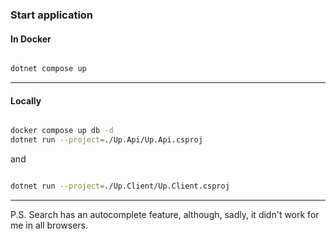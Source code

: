 ### Start application
#### In Docker
```bash

dotnet compose up
```
---
#### Locally
```bash

docker compose up db -d
dotnet run --project=./Up.Api/Up.Api.csproj
```
and
```bash

dotnet run --project=./Up.Client/Up.Client.csproj
```
---
P.S. Search has an autocomplete feature, although, sadly, 
it didn't work for me in all browsers.